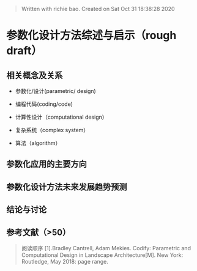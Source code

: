 


> Written with richie bao. Created on Sat Oct 31 18:38:28 2020
# 参数化设计方法综述与启示（rough draft）

## 相关概念及关系
* 参数化/设计(parametric/ design)

*  编程代码(coding/code)

* 计算性设计（computational design）

* 复杂系统（complex system）

* 算法（algorithm）

## 参数化应用的主要方向


##  参数化设计方法未来发展趋势预测


## 结论与讨论


## 参考文献（>50）
> 阅读顺序
[1].Bradley Cantrell, Adam Mekies. Codify: Parametric and Computational Design in Landscape Architecture[M]. New York: Routledge, May 2018: page range. 

<!--stackedit_data:
eyJoaXN0b3J5IjpbMTc2NTE2MzU3Niw3NzEzNzg3NDQsLTE4MT
EzNjcyODYsLTE2MzUwOTY2MTUsNzcxOTg3MTM4LDEzNTIzMjc1
ODQsLTU2MzM4MTMwOCwxNzUzNDQ1MTIwLDEyMTk4ODk4ODRdfQ
==
-->